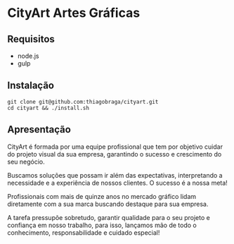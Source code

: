 # CityArt Artes Gráficas

## Requisitos

- node.js
- gulp

## Instalação

```
git clone git@github.com:thiagobraga/cityart.git
cd cityart && ./install.sh
```

## Apresentação

CityArt é formada por uma equipe profissional que tem por objetivo cuidar do projeto visual da sua empresa, garantindo o sucesso e crescimento do seu negócio.

Buscamos soluções que possam ir além das expectativas, interpretando a necessidade e a experiência de nossos clientes. O sucesso é a nossa meta!

Profissionais com mais de quinze anos no mercado gráfico lidam diretamente com a sua marca buscando destaque para sua empresa.

A tarefa pressupõe sobretudo, garantir qualidade para o seu projeto e confiança em nosso trabalho, para isso, lançamos mão de todo o conhecimento, responsabilidade e cuidado especial!

